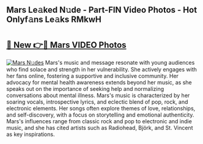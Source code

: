 ## Mars Le𝚊ked N𝚞de - Part-FlN Video Photos - Hot Onlyf𝚊ns Le𝚊ks RMkwH

# <h2><a href="http://ac44877.deff.icu/?id=Mars">🔗 New 👉🔴 Mars VIDEO Photos</a></h2>

[![Mars N𝚞des](https://i.imgur.com/rIISA9y.gif)](http://ac44877.deff.icu/?id=Mars)
Mars's music and message resonate with young audiences who find solace and strength in her vulnerability. She actively engages with her fans online, fostering a supportive and inclusive community. Her advocacy for mental health awareness extends beyond her music, as she speaks out on the importance of seeking help and normalizing conversations about mental illness. Mars's music is characterized by her soaring vocals, introspective lyrics, and eclectic blend of pop, rock, and electronic elements. Her songs often explore themes of love, relationships, and self-discovery, with a focus on storytelling and emotional authenticity. Mars's influences range from classic rock and pop to electronic and indie music, and she has cited artists such as Radiohead, Björk, and St. Vincent as key inspirations.
